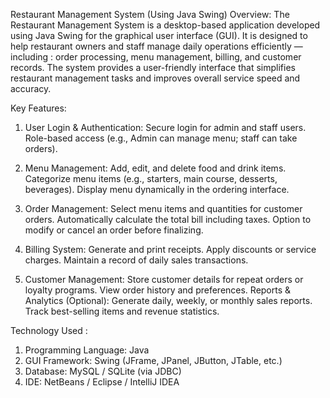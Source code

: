 Restaurant Management System (Using Java Swing)
Overview:
The Restaurant Management System is a desktop-based application developed using Java Swing for the graphical user interface (GUI). 
It is designed to help restaurant owners and staff manage daily operations efficiently — 
including : order processing, 
            menu management, 
            billing, and customer records. 
The system provides a user-friendly interface that simplifies restaurant management tasks and improves overall service speed and accuracy.

Key Features:
1. User Login & Authentication:
   Secure login for admin and staff users.
   Role-based access (e.g., Admin can manage menu; staff can take orders).

2. Menu Management:
   Add, edit, and delete food and drink items.
   Categorize menu items (e.g., starters, main course, desserts, beverages).
   Display menu dynamically in the ordering interface.

3. Order Management:
   Select menu items and quantities for customer orders.
   Automatically calculate the total bill including taxes.
   Option to modify or cancel an order before finalizing.

4. Billing System:
   Generate and print receipts.
   Apply discounts or service charges.
   Maintain a record of daily sales transactions.

5. Customer Management:
   Store customer details for repeat orders or loyalty programs.
   View order history and preferences.
   Reports & Analytics (Optional):
   Generate daily, weekly, or monthly sales reports.
   Track best-selling items and revenue statistics.

Technology Used :

1. Programming Language: Java
2. GUI Framework: Swing (JFrame, JPanel, JButton, JTable, etc.)
3. Database: MySQL / SQLite (via JDBC)
4. IDE: NetBeans / Eclipse / IntelliJ IDEA

   
